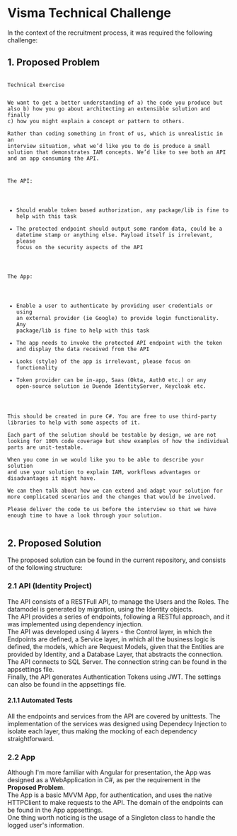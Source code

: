 # Visma Technical Challenge
In the context of the recruitment process, it was required the following challenge:

## 1. Proposed Problem
<code>
Technical Exercise

We want to get a better understanding of a) the code you produce but also b) how you go about architecting an extensible solution and finally c) how you might explain a concept or pattern to others.  
Rather than coding something in front of us, which is unrealistic in an interview situation, what we’d like you to do is produce a small solution that demonstrates IAM concepts. We’d like to see both an API and an app consuming the API.  

The API:  
- Should enable token based authorization, any package/lib is fine to help with this task
- The protected endpoint should output some random data, could be a datetime stamp or anything else. Payload itself is irrelevant, please focus on the security aspects of the API

The App:
- Enable a user to authenticate by providing user credentials or using an external provider (ie Google) to provide login functionality. Any package/lib is fine to help with this task
- The app needs to invoke the protected API endpoint with the token and display the data received from the API
- Looks (style) of the app is irrelevant, please focus on functionality
- Token provider can be in-app, Saas (Okta, Auth0 etc.) or any open-source solution ie Duende IdentityServer, Keycloak etc.

This should be created in pure C#. You are free to use third-party libraries to help with some aspects of it.  
Each part of the solution should be testable by design, we are not looking for 100% code coverage but show examples of how the individual parts are unit-testable.  
When you come in we would like you to be able to describe your solution and use your solution to explain IAM, workflows advantages or disadvantages it might have.  
We can then talk about how we can extend and adapt your solution for more complicated scenarios and the changes that would be involved.  
Please deliver the code to us before the interview so that we have enough time to have a look through your solution.  
</code>

## 2. Proposed Solution
The proposed solution can be found in the current repository, and consists of the following structure:

### 2.1 API (Identity Project)
The API consists of a RESTFull API, to manage the Users and the Roles. The datamodel is generated by migration, using the Identity objects.  
The API provides a series of endpoints, following a RESTful approach, and it was implemented using dependency injection.  
The API was developed using 4 layers - the Control layer, in which the Endpoints are defined, a Service layer, in which all the business logic is defined, the models, which are Request Models, given that the Entities are provided by Identity, and a Database Layer, that abstracts the connection.  
The API connects to SQL Server. The connection string can be found in the appsettings file.  
Finally, the API generates Authentication Tokens using JWT. The settings can also be found in the appsettings file.

#### 2.1.1 Automated Tests
All the endpoints and services from the API are covered by unittests. The implementation of the services was designed using Dependecy Injection to isolate each layer, thus making the mocking of each dependency straightforward.

### 2.2 App
Although I'm more familiar with Angular for presentation, the App was designed as a WebApplication in C#, as per the requirement in the **Proposed Problem**.  
The App is a basic MVVM App, for authentication, and uses the native HTTPClient to make requests to the API. The domain of the endpoints can be found in the App appsettings.  
One thing worth noticing is the usage of a Singleton class to handle the logged user's information.  